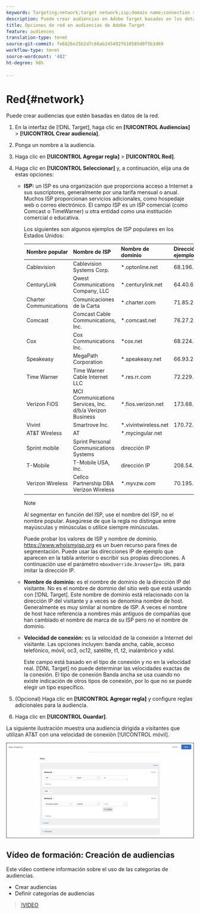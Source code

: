 ```yaml
---
keywords: Targeting;network;target network;isp;domain name;connection speed;target isp;target domain name;target connection speed
description: Puede crear audiencias en Adobe Target basadas en los detalles de la red.
title: Opciones de red en audiencias de Adobe Target
feature: audiences
translation-type: tm+mt
source-git-commit: fe6826e25b2d7c66ab245492f610585d0f5b3d69
workflow-type: tm+mt
source-wordcount: '482'
ht-degree: 98%

---
```



# Red{#network}

Puede crear audiencias que estén basadas en datos de la red.

1. En la interfaz de [!DNL Target], haga clic en **[!UICONTROL Audiencias]** > **[!UICONTROL Crear audiencia]**.
1. Ponga un nombre a la audiencia.
1. Haga clic en **[!UICONTROL Agregar regla]** > **[!UICONTROL Red]**.
1. Haga clic en **[!UICONTROL Seleccionar]** y, a continuación, elija una de estas opciones:

   * **ISP:** un ISP es una organización que proporciona acceso a Internet a sus suscriptores, generalmente por una tarifa mensual o anual. Muchos ISP proporcionan servicios adicionales, como hospedaje web o correo electrónico. El campo ISP es un ISP comercial (como Comcast o TimeWarner) u otra entidad como una institución comercial o educativa.

      Los siguientes son algunos ejemplos de ISP populares en los Estados Unidos:

      | Nombre popular | Nombre de ISP | Nombre de dominio | Dirección IP de ejemplo |
      |---|---|---|---|
      | Cablevision | Cablevision Systems Corp. | *.optonline.net | 68.196.130.239 |
      | CenturyLink | Qwest Communications Company, LLC | *.centurylink.net | 64.40.65.0 |
      | Charter Communications | Comunicaciones de la Carta | *.charter.com | 71.85.225.124 |
      | Comcast | Comcast Cable Communications, Inc. | *.comcast.net | 76.27.24.28 |
      | Cox | Cox Communications Inc. | *cox.net | 68.224.174.22 |
      | Speakeasy | MegaPath Corporation | *.speakeasy.net | 66.93.240.0 |
      | Time Warner | Time Warner Cable Internet LLC | *.res.rr.com | 72.229.28.185 |
      | Verizon FiOS | MCI Communications Services, Inc. d/b/a Verizon Business | *.fios.verizon.net | 173.68.112.34 |
      | Vivint | Smartrove Inc. | *.vivintwireless.net | 170.72.26.105 |
      | AT&amp;T Wireless | AT | *.mycingular.net |  |
      | Sprint mobile | Sprint Personal Communications Systems | dirección IP |  |
      | T-Mobile | T-Mobile USA, Inc. | dirección IP | 208.54.86.0 |
      | Verizon Wireless | Cellco Partnership DBA Verizon Wireless | *.myvzw.com | 70.195.74.199 |

      >[!NOTE]
      >
      >Al segmentar en función del ISP, use el nombre del ISP, no el nombre popular. Asegúrese de que la regla no distingue entre mayúsculas y minúsculas o utilice siempre minúsculas.

      Puede probar los valores de ISP y nombre de dominio. [](https://www.whoismyisp.org)https://www.whoismyisp.org es un buen recurso para fines de segmentación. Puede usar las direcciones IP de ejemplo que aparecen en la tabla anterior o escribir sus propias direcciones. A continuación use el parámetro `mboxOverride.browserIp= URL` para imitar la dirección IP.

   * **Nombre de dominio:** es el nombre de dominio de la dirección IP del visitante. No es el nombre de dominio del sitio web que está usando con [!DNL Target]. Este nombre de dominio está relacionado con la dirección IP del visitante y a veces se denomina nombre de host. Generalmente es muy similar al nombre de ISP. A veces el nombre de host hace referencia a nombres más antiguos de compañías que han cambiado el nombre de marca de su ISP pero no el nombre de dominio.
   * **Velocidad de conexión:** es la velocidad de la conexión a Internet del visitante. Las opciones incluyen: banda ancha, cable, acceso telefónico, móvil, oc3, oc12, satélite, t1, t2, inalámbrico y xdsl.

      Este campo está basado en el tipo de conexión y no en la velocidad real. [!DNL Target] no puede determinar las velocidades exactas de la conexión. El tipo de conexión Banda ancha se usa cuando no existe indicación de otros tipos de conexión, por lo que no se puede elegir un tipo específico.

1. (Opcional) Haga clic en **[!UICONTROL Agregar regla]** y configure reglas adicionales para la audiencia.
1. Haga clic en **[!UICONTROL Guardar]**.

La siguiente ilustración muestra una audiencia dirigida a visitantes que utilizan AT&amp;T con una velocidad de conexión [!UICONTROL móvil].

![Objetivo de red](assets/target_network.png)

## Vídeo de formación: Creación de audiencias

Este vídeo contiene información sobre el uso de las categorías de audiencias.

* Crear audiencias
* Definir categorías de audiencias

>[!VIDEO](https://video.tv.adobe.com/v/17392)